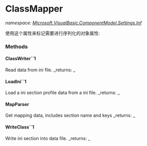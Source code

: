 ﻿
# ClassMapper
_namespace: [Microsoft.VisualBasic.ComponentModel.Settings.Inf](N-Microsoft.VisualBasic.ComponentModel.Settings.Inf.md)_

使用这个属性来标记需要进行序列化的对象属性:

### Methods

#### ClassWriter``1
Read data from ini file.
_returns: _
#### LoadIni``1
Load a ini section profile data from a ini file.
_returns: _
#### MapParser
Get mapping data, includes section name and keys
_returns: _
#### WriteClass``1
Write ini section into data file.
_returns: _



